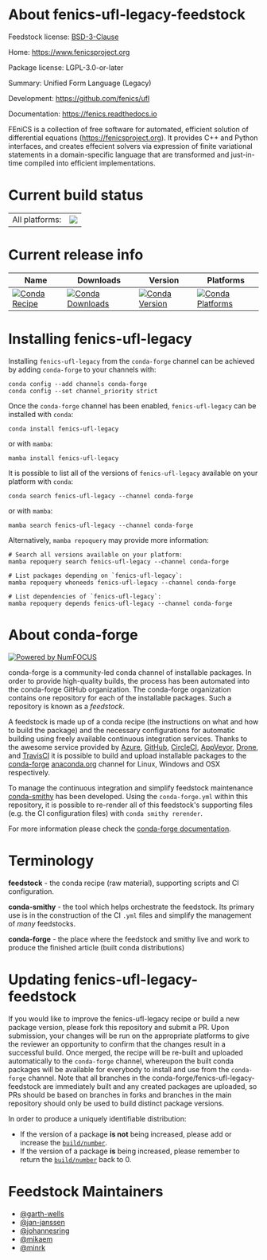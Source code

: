 About fenics-ufl-legacy-feedstock
=================================

Feedstock license: [BSD-3-Clause](https://github.com/conda-forge/fenics-ufl-legacy-feedstock/blob/main/LICENSE.txt)

Home: https://www.fenicsproject.org

Package license: LGPL-3.0-or-later

Summary: Unified Form Language (Legacy)

Development: https://github.com/fenics/ufl

Documentation: https://fenics.readthedocs.io

FEniCS is a collection of free software for automated, efficient solution of differential equations
(https://fenicsproject.org). It provides C++ and Python interfaces, and creates effecient solvers via
expression of finite variational statements in a domain-specific language that are transformed and
just-in-time compiled into efficient implementations.


Current build status
====================


<table><tr><td>All platforms:</td>
    <td>
      <a href="https://dev.azure.com/conda-forge/feedstock-builds/_build/latest?definitionId=20818&branchName=main">
        <img src="https://dev.azure.com/conda-forge/feedstock-builds/_apis/build/status/fenics-ufl-legacy-feedstock?branchName=main">
      </a>
    </td>
  </tr>
</table>

Current release info
====================

| Name | Downloads | Version | Platforms |
| --- | --- | --- | --- |
| [![Conda Recipe](https://img.shields.io/badge/recipe-fenics--ufl--legacy-green.svg)](https://anaconda.org/conda-forge/fenics-ufl-legacy) | [![Conda Downloads](https://img.shields.io/conda/dn/conda-forge/fenics-ufl-legacy.svg)](https://anaconda.org/conda-forge/fenics-ufl-legacy) | [![Conda Version](https://img.shields.io/conda/vn/conda-forge/fenics-ufl-legacy.svg)](https://anaconda.org/conda-forge/fenics-ufl-legacy) | [![Conda Platforms](https://img.shields.io/conda/pn/conda-forge/fenics-ufl-legacy.svg)](https://anaconda.org/conda-forge/fenics-ufl-legacy) |

Installing fenics-ufl-legacy
============================

Installing `fenics-ufl-legacy` from the `conda-forge` channel can be achieved by adding `conda-forge` to your channels with:

```
conda config --add channels conda-forge
conda config --set channel_priority strict
```

Once the `conda-forge` channel has been enabled, `fenics-ufl-legacy` can be installed with `conda`:

```
conda install fenics-ufl-legacy
```

or with `mamba`:

```
mamba install fenics-ufl-legacy
```

It is possible to list all of the versions of `fenics-ufl-legacy` available on your platform with `conda`:

```
conda search fenics-ufl-legacy --channel conda-forge
```

or with `mamba`:

```
mamba search fenics-ufl-legacy --channel conda-forge
```

Alternatively, `mamba repoquery` may provide more information:

```
# Search all versions available on your platform:
mamba repoquery search fenics-ufl-legacy --channel conda-forge

# List packages depending on `fenics-ufl-legacy`:
mamba repoquery whoneeds fenics-ufl-legacy --channel conda-forge

# List dependencies of `fenics-ufl-legacy`:
mamba repoquery depends fenics-ufl-legacy --channel conda-forge
```


About conda-forge
=================

[![Powered by
NumFOCUS](https://img.shields.io/badge/powered%20by-NumFOCUS-orange.svg?style=flat&colorA=E1523D&colorB=007D8A)](https://numfocus.org)

conda-forge is a community-led conda channel of installable packages.
In order to provide high-quality builds, the process has been automated into the
conda-forge GitHub organization. The conda-forge organization contains one repository
for each of the installable packages. Such a repository is known as a *feedstock*.

A feedstock is made up of a conda recipe (the instructions on what and how to build
the package) and the necessary configurations for automatic building using freely
available continuous integration services. Thanks to the awesome service provided by
[Azure](https://azure.microsoft.com/en-us/services/devops/), [GitHub](https://github.com/),
[CircleCI](https://circleci.com/), [AppVeyor](https://www.appveyor.com/),
[Drone](https://cloud.drone.io/welcome), and [TravisCI](https://travis-ci.com/)
it is possible to build and upload installable packages to the
[conda-forge](https://anaconda.org/conda-forge) [anaconda.org](https://anaconda.org/)
channel for Linux, Windows and OSX respectively.

To manage the continuous integration and simplify feedstock maintenance
[conda-smithy](https://github.com/conda-forge/conda-smithy) has been developed.
Using the ``conda-forge.yml`` within this repository, it is possible to re-render all of
this feedstock's supporting files (e.g. the CI configuration files) with ``conda smithy rerender``.

For more information please check the [conda-forge documentation](https://conda-forge.org/docs/).

Terminology
===========

**feedstock** - the conda recipe (raw material), supporting scripts and CI configuration.

**conda-smithy** - the tool which helps orchestrate the feedstock.
                   Its primary use is in the construction of the CI ``.yml`` files
                   and simplify the management of *many* feedstocks.

**conda-forge** - the place where the feedstock and smithy live and work to
                  produce the finished article (built conda distributions)


Updating fenics-ufl-legacy-feedstock
====================================

If you would like to improve the fenics-ufl-legacy recipe or build a new
package version, please fork this repository and submit a PR. Upon submission,
your changes will be run on the appropriate platforms to give the reviewer an
opportunity to confirm that the changes result in a successful build. Once
merged, the recipe will be re-built and uploaded automatically to the
`conda-forge` channel, whereupon the built conda packages will be available for
everybody to install and use from the `conda-forge` channel.
Note that all branches in the conda-forge/fenics-ufl-legacy-feedstock are
immediately built and any created packages are uploaded, so PRs should be based
on branches in forks and branches in the main repository should only be used to
build distinct package versions.

In order to produce a uniquely identifiable distribution:
 * If the version of a package **is not** being increased, please add or increase
   the [``build/number``](https://docs.conda.io/projects/conda-build/en/latest/resources/define-metadata.html#build-number-and-string).
 * If the version of a package **is** being increased, please remember to return
   the [``build/number``](https://docs.conda.io/projects/conda-build/en/latest/resources/define-metadata.html#build-number-and-string)
   back to 0.

Feedstock Maintainers
=====================

* [@garth-wells](https://github.com/garth-wells/)
* [@jan-janssen](https://github.com/jan-janssen/)
* [@johannesring](https://github.com/johannesring/)
* [@mikaem](https://github.com/mikaem/)
* [@minrk](https://github.com/minrk/)

